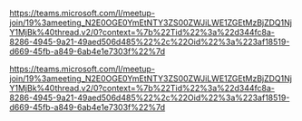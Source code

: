 https://teams.microsoft.com/l/meetup-join/19%3ameeting_N2E0OGE0YmEtNTY3ZS00ZWJiLWE1ZGEtMzBjZDQ1NjY1MjBk%40thread.v2/0?context=%7b%22Tid%22%3a%22d344fc8a-8286-4945-9a21-49aed506d485%22%2c%22Oid%22%3a%223af18519-d669-45fb-a849-6ab4e1e7303f%22%7d

https://teams.microsoft.com/l/meetup-join/19%3ameeting_N2E0OGE0YmEtNTY3ZS00ZWJiLWE1ZGEtMzBjZDQ1NjY1MjBk%40thread.v2/0?context=%7b%22Tid%22%3a%22d344fc8a-8286-4945-9a21-49aed506d485%22%2c%22Oid%22%3a%223af18519-d669-45fb-a849-6ab4e1e7303f%22%7d
